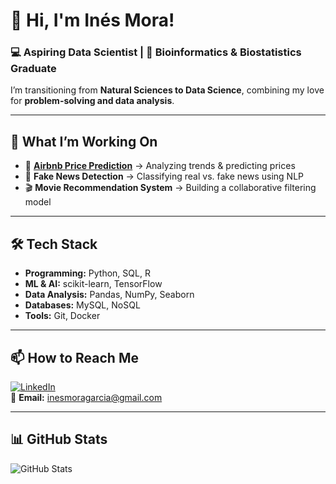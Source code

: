# 👋 Hi, I'm Inés Mora!  
### 💻 Aspiring Data Scientist | 🔬 Bioinformatics & Biostatistics Graduate 

I’m transitioning from **Natural Sciences to Data Science**, combining my love for **problem-solving and data analysis**.  

---

## 🚀 **What I’m Working On**
- 🏡 **[Airbnb Price Prediction](https://github.com/your-repo)** → Analyzing trends & predicting prices  
- 📰 **Fake News Detection** → Classifying real vs. fake news using NLP  
- 🎬 **Movie Recommendation System** → Building a collaborative filtering model  

---

## 🛠 **Tech Stack**
- **Programming:** Python, SQL, R  
- **ML & AI:** scikit-learn, TensorFlow
- **Data Analysis:** Pandas, NumPy, Seaborn  
- **Databases:** MySQL, NoSQL 
- **Tools:** Git, Docker

---

## 📫 **How to Reach Me**
[![LinkedIn](https://img.shields.io/badge/LinkedIn-blue?style=flat&logo=linkedin)](https://www.linkedin.com/in/ines-mora)  
📧 **Email:** inesmoragarcia@gmail.com  

---

## 📊 **GitHub Stats**
![GitHub Stats](https://github-readme-stats.vercel.app/api?username=your-github-username&show_icons=true&theme=tokyonight)  



